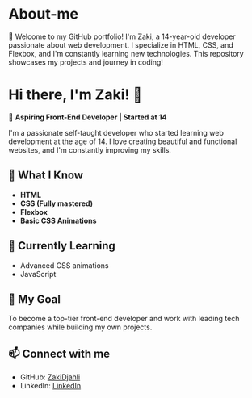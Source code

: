 # About-me
🚀 Welcome to my GitHub portfolio! I'm Zaki, a 14-year-old developer passionate about web development. I specialize in HTML, CSS, and Flexbox, and I'm constantly learning new technologies. This repository showcases my projects and journey in coding!

# Hi there, I'm Zaki! 👋

🚀 **Aspiring Front-End Developer | Started at 14**  

I'm a passionate self-taught developer who started learning web development at the age of 14. I love creating beautiful and functional websites, and I'm constantly improving my skills.  

## 🚀 What I Know  
- **HTML**  
- **CSS (Fully mastered)**  
- **Flexbox**  
- **Basic CSS Animations**  

## 🌱 Currently Learning  
- Advanced CSS animations  
- JavaScript  

## 🎯 My Goal  
To become a top-tier front-end developer and work with leading tech companies while building my own projects.  

## 📫 Connect with me  
- GitHub: [ZakiDjahli](https://github.com/ZakiDjahli)  
- LinkedIn: [LinkedIn](https://www.linkedin.com/in/zaki-djahli-607689356/)
